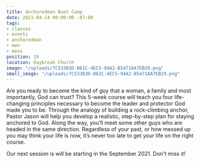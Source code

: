 ```yaml
---
title: Anchoredman Boot Camp
date: 2021-04-14 00:00:00 -07:00
tags:
- classes
- events
- anchoredman
- men
- mens
position: 19
location: Daybreak Church
image: "/uploads/7C533B3D-B61C-4EC5-94A2-B5471AA7EB29.png"
small_image: "/uploads/7C533B3D-B61C-4EC5-94A2-B5471AA7EB29.png"
---
```


Are you ready to become the kind of guy that a woman, a family and most importantly, God can trust? This 5-week course will teach you four life-changing principles necessary to become the leader and protector God made you to be. Through the analogy of building a rock-climbing anchor, Pastor Jason will help you develop a realistic, step-by-step plan for staying anchored to God. Along the way, you’ll meet some other guys who are headed in the same direction. Regardless of your past, or how messed up you may think your life is now, it’s never too late to get your life on the right course. 

Our next session is will be starting in the September 2021.  Don't miss it!